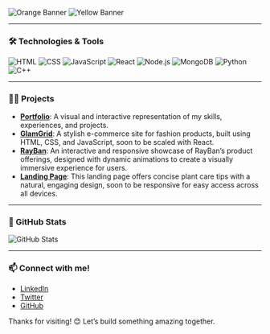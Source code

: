 ![Orange Banner](https://dummyimage.com/1200x100/FF8C00/ffffff&text=Hey+there.)
![Yellow Banner](https://dummyimage.com/1200x100/B27300/ffffff&text=I'm+Aman+Shahi.)

---

### 🛠️ Technologies & Tools
![HTML](https://img.shields.io/badge/HTML5-E34F26?logo=html5&logoColor=white)
![CSS](https://img.shields.io/badge/CSS3-1572B6?logo=css3&logoColor=white)
![JavaScript](https://img.shields.io/badge/JavaScript-323330?logo=javascript&logoColor=F7DF1E)
![React](https://img.shields.io/badge/React-20232A?logo=react&logoColor=61DAFB)
![Node.js](https://img.shields.io/badge/Node.js-339933?logo=node.js&logoColor=white)
![MongoDB](https://img.shields.io/badge/MongoDB-4EA94B?logo=mongodb&logoColor=white)
![Python](https://img.shields.io/badge/Python-FFD43B?logo=python&logoColor=blue)
![C++](https://img.shields.io/badge/C++-00599C?logo=c&logoColor=white)

---

### 👨‍💻 Projects
- **[Portfolio](https://thebinarycoder0.github.io/PORTFOLIO_AMAN/)**: A visual and interactive representation of my skills, experiences, and projects.
- **[GlamGrid](https://thebinarycoder0.github.io/GlamGrid/index.html)**: A stylish e-commerce site for fashion products, built using HTML, CSS, and JavaScript, soon to be scaled with React.
- **[RayBan](https://thebinarycoder0.github.io/RAYBAN/)**: An interactive and responsive showcase of RayBan’s product offerings, designed with dynamic animations to create a visually immersive experience for users.
- **[Landing Page](https://thebinarycoder0.github.io/first-landing-page/)**: This landing page offers concise plant care tips with a natural, engaging design, soon to be responsive for easy access across all devices.

---

### 🌟 GitHub Stats

![GitHub Stats](https://github-readme-stats.vercel.app/api?username=TheBinaryCoder0&show_icons=true&theme=radical)

---

### 📫 Connect with me!
- [LinkedIn](https://www.linkedin.com/in/aman-shahi-23424a1b3/)
- [Twitter](https://x.com/Amanshahi06)
- [GitHub](https://github.com/TheBinaryCoder0)

Thanks for visiting! 😊 Let’s build something amazing together.
